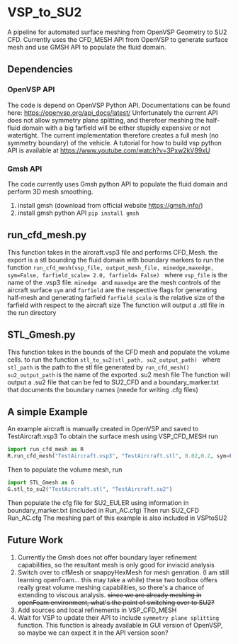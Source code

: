 # VSP_to_SU2
A pipeline for automated surface meshing from OpenVSP Geometry to SU2 CFD. 
Currently uses the CFD_MESH API from OpenVSP to generate surface mesh and use GMSH API to populate the fluid domain. 
## Dependencies
### OpenVSP API
The code is depend on OpenVSP Python API. Documentations can be found here: https://openvsp.org/api_docs/latest/
Unfortunately the current API does not allow symmetry plane splitting, and therefoer meshing the half-fluid domain with a big farfield will be either stupidly expensive or not watertight.
The current implementation therefore creates a full mesh (no symmetry boundary) of the vehicle.
A tutorial for how to build vsp python API is available at https://www.youtube.com/watch?v=3Pxw2kV99xU

### Gmsh API
The code currently uses Gmsh python API to populate the fluid domain and perform 3D mesh smoothing. 
1. install gmsh (download from official website https://gmsh.info/)
2. install gmsh python API  ``` pip install gmsh ```
   
## run_cfd_mesh.py
This function takes in the aircraft.vsp3 file and performs CFD_Mesh. the export is a stl bounding the fluid domain with boundary markers
to run the function ```run_cfd_mesh(vsp_file, output_mesh_file, minedge,maxedge, sym=False, farfield_scale= 2.0, farfield= False) ```
where ```vsp_file``` is the name of the .vsp3 file. 
      ```minedge ``` and ```maxedge``` are the mesh controls of the aircraft surface
      ```sym``` and ```farfield``` are the respective flags for generating half-mesh and generating farfield
      ```farfield_scale``` is the relative size of the farfield with respect to the aircraft size
The function will output a .stl file in the run directory
## STL_Gmesh.py
This function takes in the bounds of the CFD mesh and populate the volume cells. 
to run the function ```stl_to_su2(stl_path, su2_output_path) ```
where ```stl_path``` is the path to the stl file generated by ```run_cfd_mesh()```
      ```su2_output_path``` is the name of the exported .su2 mesh file
The function will output a .su2 file that can be fed to SU2_CFD
    and a boundary_marker.txt that documents the boundary names (neede for writing .cfg files)


## A simple Example 
An example aircraft is manually created in OpenVSP and saved to TestAircraft.vsp3
To obtain the surface mesh using VSP_CFD_MESH run 
``` py
import run_cfd_mesh as R
R.run_cfd_mesh("TestAircraft.vsp3", "TestAircraft.stl", 0.02,0.2, sym=False, farfield_scale= 50.0, farfield= True)
```
Then to populate the volume mesh, run
``` py
import STL_Gmesh as G
G.stl_to_su2("TestAircraft.stl", "TestAircraft.su2")
```
Then populate the cfg file for SU2_EULER using information in boundary_marker.txt (included in Run_AC.cfg)
Then run SU2_CFD Run_AC.cfg
The meshing part of this example is also included in VSPtoSU2

## Future Work
1. Currently the Gmsh does not offer boundary layer refinement capabilities, so the resultant mesh is only good for inviscid analysis
2. Switch over to cfMesh or snappyHexMesh for mesh genration. (I am still learning openFoam... this may take a while) these two toolbox offers really great volume meshing capabilities, so there's a chance of extending to viscous analysis. ~~since we are already meshing in openFoam environment, what's the point of switching over to SU2?~~
3. Add sources and local refinements in VSP_CFD_MESH
4. Wait for VSP to update their API to include ```symmetry plane splitting``` function. This function is already available in GUI version of OpenVSP, so maybe we can expect it in the API version soon?  
  
